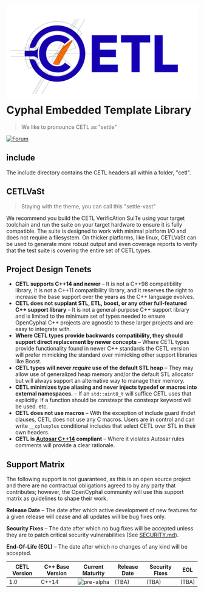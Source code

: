 ![OpenCyphal](doc_source/images/html/cetl_logo.svg) Cyphal Embedded Template Library
===================

> We like to pronounce CETL as "settle"

[![Forum](https://img.shields.io/discourse/https/forum.opencyphal.org/users.svg)](https://forum.opencyphal.org)

## include

The include directory contains the CETL headers all within a folder, "cetl".

## CETLVaSt

> Staying with the theme, you can call this "settle-vast"

We recommend you build the CETL VerificAtion SuiTe using your target toolchain and run the suite on
your target hardware to ensure it is fully compatible. The suite is designed to work with minimal
platform I/O and does not require a filesystem. On thicker platforms, like linux, CETLVaSt can be
used to generate more robust output and even coverage reports to verify that the test suite is
covering the entire set of CETL types.

## Project Design Tenets

- **CETL supports C++14 and newer** – It is not a C++98 compatibility library, it is not a C++11 compatibility library,
and it reserves the right to increase the base support over the years as the C++ language evolves.
- **CETL does not supplant STL, ETL, boost, or any other full-featured C++ support library** – It is not a general-purpose
C++ support library and is limited to the minimum set of types needed to ensure OpenCyphal C++ projects are agnostic to
these larger projects and are easy to integrate with.
- **Where CETL types provide backwards compatibility, they should support direct replacement by newer concepts** – Where
CETL types provide functionality found in newer C++ standards the CETL version will prefer mimicking the standard over
mimicking other support libraries like Boost.
- **CETL types will never _require_ use of the default STL heap** – They may allow use of generalized heap memory and/or
the default STL allocator but will always support an alternative way to manage their memory.
- **CETL minimizes type aliasing and never injects typedef or macros into external namespaces.** – If an `std::uint8_t`
will suffice CETL uses that explicitly. If a function should be constexpr the constexpr keyword will be used. etc.
- **CETL does not use macros** – With the exception of include guard ifndef clauses, CETL does not use any C macros.
Users are in control and can write `__cplusplus` conditional includes that select CETL over STL in their own headers.
- **CETL is [Autosar C++14](https://www.autosar.org/fileadmin/standards/adaptive/20-11/AUTOSAR_RS_CPP14Guidelines.pdf)
compliant** – Where it violates Autosar rules comments will provide a clear rationale.


## Support Matrix

The following support is not guaranteed, as this is an open source project and there are no contractual obligations
agreed to by any party that contributes; however, the OpenCyphal community will use this support matrix as guidelines
to shape their work.

**Release Date** – The date after which active development of new features for a given release will cease and all updates
will be bug fixes only.

**Security Fixes** – The date after which no bug fixes will be accepted unless they are to patch critical security
vulnerabilities (See [SECURITY.md](./SECURITY.md)).

**End-Of-Life (EOL)** – The date after which no changes of any kind will be accepted.

| CETL Version | C++ Base Version | Current Maturity                                                          | Release Date | Security Fixes | EOL   |
|--------------|------------------|---------------------------------------------------------------------------|--------------|----------------|-------|
| 1.0          | C++14            | ![pre-alpha](https://img.shields.io/badge/status-pre--alpha-red)          | (TBA)        | (TBA)          | (TBA) |
